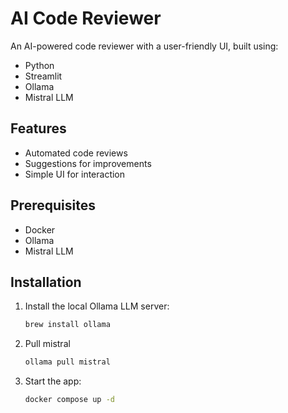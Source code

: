 
# AI Code Reviewer

An AI-powered code reviewer with a user-friendly UI, built using:

- Python
- Streamlit
- Ollama
- Mistral LLM

## Features

- Automated code reviews
- Suggestions for improvements
- Simple UI for interaction

## Prerequisites

- Docker
- Ollama
- Mistral LLM

## Installation

1. Install the local Ollama LLM server:
   ```sh
   brew install ollama
2. Pull mistral
   ```sh
   ollama pull mistral

3. Start the app:
   ```sh
   docker compose up -d
   
